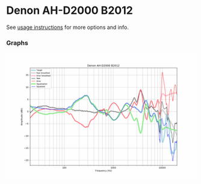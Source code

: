 # Denon AH-D2000 B2012
See [usage instructions](https://github.com/jaakkopasanen/AutoEq#usage) for more options and info.

### Graphs
![](./Denon%20AH-D2000%20B2012.png)